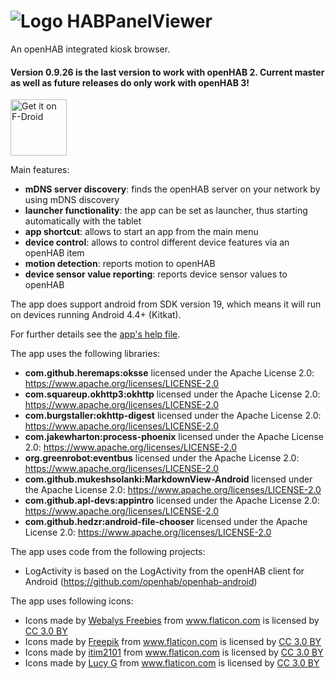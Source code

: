 # <img alt="Logo" src="app/src/main/res/mipmap-hdpi/ic_launcher.png" border="0"> HABPanelViewer

An openHAB integrated kiosk browser.
#### Version 0.9.26 is the last version to work with openHAB 2. Current master as well as future releases do only work with openHAB 3!

[<img src="https://f-droid.org/badge/get-it-on.png"
      alt="Get it on F-Droid"
      height="90">](https://f-droid.org/packages/de.vier_bier.habpanelviewer/)

Main features:
- **mDNS server discovery**: finds the openHAB server on your network by using mDNS discovery
- **launcher functionality**: the app can be set as launcher, thus starting automatically with the tablet
- **app shortcut**: allows to start an app from the main menu
- **device control**: allows to control different device features via an openHAB item
- **motion detection**: reports motion to openHAB
- **device sensor value reporting**: reports device sensor values to openHAB

The app does support android from SDK version 19, which means it will run on devices running Android 4.4+ (Kitkat).

For further details see the <a href="app/src/main/assets/help.md">app's help file</a>.

The app uses the following libraries:
- **com.github.heremaps:oksse** licensed under the Apache License 2.0: https://www.apache.org/licenses/LICENSE-2.0
- **com.squareup.okhttp3:okhttp** licensed under the Apache License 2.0: https://www.apache.org/licenses/LICENSE-2.0
- **com.burgstaller:okhttp-digest** licensed under the Apache License 2.0: https://www.apache.org/licenses/LICENSE-2.0
- **com.jakewharton:process-phoenix** licensed under the Apache License 2.0: https://www.apache.org/licenses/LICENSE-2.0
- **org.greenrobot:eventbus** licensed under the Apache License 2.0: https://www.apache.org/licenses/LICENSE-2.0
- **com.github.mukeshsolanki:MarkdownView-Android** licensed under the Apache License 2.0: https://www.apache.org/licenses/LICENSE-2.0
- **com.github.apl-devs:appintro** licensed under the Apache License 2.0: https://www.apache.org/licenses/LICENSE-2.0
- **com.github.hedzr:android-file-chooser** licensed under the Apache License 2.0: https://www.apache.org/licenses/LICENSE-2.0

The app uses code from the following projects:
- LogActivity is based on the LogActivity from the openHAB client for Android (https://github.com/openhab/openhab-android)

The app uses following icons:
- Icons made by <a href="https://www.flaticon.com/authors/webalys-freebies" title="Webalys Freebies">Webalys Freebies</a> from <a href="https://www.flaticon.com/" title="Flaticon">www.flaticon.com</a> is licensed by <a href="http://creativecommons.org/licenses/by/3.0/" title="Creative Commons BY 3.0" target="_blank">CC 3.0 BY</a>
- Icons made by <a href="http://www.freepik.com" title="Freepik">Freepik</a> from <a href="https://www.flaticon.com/" title="Flaticon">www.flaticon.com</a> is licensed by <a href="http://creativecommons.org/licenses/by/3.0/" title="Creative Commons BY 3.0" target="_blank">CC 3.0 BY</a>
- Icons made by <a href="https://www.flaticon.com/authors/itim2101" title="itim2101">itim2101</a> from <a href="https://www.flaticon.com/" title="Flaticon">www.flaticon.com</a> is licensed by <a href="http://creativecommons.org/licenses/by/3.0/" title="Creative Commons BY 3.0" target="_blank">CC 3.0 BY</a>
- Icons made by <a href="https://www.flaticon.com/authors/lucy-g" title="Lucy G">Lucy G</a> from <a href="https://www.flaticon.com/" title="Flaticon">www.flaticon.com</a> is licensed by <a href="http://creativecommons.org/licenses/by/3.0/" title="Creative Commons BY 3.0" target="_blank">CC 3.0 BY</a>